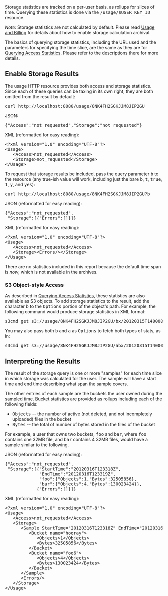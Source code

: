 <p>Storage statistics are tracked on a per-user basis, as rollups for slices of time. Querying these statistics is done via the <tt>/usage/$USER_KEY_ID</tt> resource.</p>
<p><em>Note</em>: Storage statistics are not calculated by default. Please read <a href="https://help.basho.com/entries/21560857-usage-and-billing-data">Usage and Billing</a> for details about how to enable storage calculation archival.</p>
<p>The basics of querying storage statistics, including the URL used and the parameters for specifying the time slice, are the same as they are for <a href="https://help.basho.com/entries/21552263-querying-access-statistics">Querying Access Statistics</a>. Please refer to the descriptions there for more details.</p>
<h2>Enable Storage Results</h2>
<p>The usage HTTP resource provides both access and storage statistics. Since each of these queries can be taxing in its own right, they are both omitted from the result by default:</p>
<pre>curl http://localhost:8080/usage/8NK4FH2SGKJJM8JIP2GU 
</pre>
<p>JSON:</p>
<pre>{"Access":"not_requested","Storage":"not_requested"} 
</pre>
<p>XML (reformatted for easy reading):</p>
<pre>&lt;?xml version="1.0" encoding="UTF-8"?&gt; 
&lt;Usage&gt; 
   &lt;Access&gt;not_requested&lt;/Access&gt; 
   &lt;Storage&gt;not_requested&lt;/Storage&gt; 
&lt;/Usage&gt; 
</pre>
<p>To request that storage results be included, pass the query parameter <tt>b</tt> to the resource (any true-ish value will work, including just the bare <tt>b</tt>, <tt>t</tt>, <tt>true</tt>, <tt>1</tt>, <tt>y</tt>, and <tt>yes</tt>):</p>
<pre>curl http://localhost:8080/usage/8NK4FH2SGKJJM8JIP2GU?b
</pre>
<p>JSON (reformatted for easy reading):</p>
<pre>{"Access":"not_requested", 
 "Storage":[{"Errors":[]}]}
</pre>
<p>XML (reformatted for easy reading):</p>
<pre>&lt;?xml version="1.0" encoding="UTF-8"?&gt; 
&lt;Usage&gt; 
   &lt;Access&gt;not_requested&lt;/Access&gt; 
   &lt;Storage&gt;&lt;Errors/&gt;&lt;/Storage&gt; 
&lt;/Usage&gt;
</pre>
<p>There are no statistics included in this report because the default time span is <em>now</em>, which is not available in the archives.</p>
<h3>S3 Object-style Access</h3>
<p>As described in <a href="https://help.basho.com/entries/21552263-querying-access-statistics">Querying Access Statistics</a>, these statistics are also available as S3 objects. To add storage statistics to the result, add the character <tt>b</tt> to the <tt>Options</tt> portion of the object's path. For example, the following command would produce storage statistics in XML format:</p>
<pre>s3cmd get s3://usage/8NK4FH2SGKJJM8JIP2GU/bx/20120315T140000Z/20120315T160000Z
</pre>
<p>You may also pass both <tt>b</tt> and <tt>a</tt> as <tt>Options</tt> to fetch both types of stats, as in:</p>
<pre>s3cmd get s3://usage/8NK4FH2SGKJJM8JIP2GU/abx/20120315T140000Z/20120315T160000Z
</pre>
<h2>Interpreting the Results</h2>
<p>The result of the storage query is one or more "samples" for each time slice in which storage was calculated for the user. The sample will have a start time and end time describing what span the sample covers.</p>
<p>The other entries of each sample are the buckets the user owned during the sampled time. Bucket statistics are provided as rollups including each of the following fields:</p>
<ul>
<li><tt>Objects</tt> -- the number of active (not deleted, and not incompletely uploaded) files in the bucket</li>
<li><tt>Bytes</tt> -- the total of number of bytes stored in the files of the bucket</li>
</ul>
<p>For example, a user that owns two buckets, <tt>foo</tt> and <tt>bar</tt>, where <tt>foo</tt> contains one 32MB file, and <tt>bar</tt> contains 4 32MB files, would have a sample similar to the following.</p>
<p>JSON (reformatted for easy reading):</p>
<pre>{"Access":"not_requested", 
 "Storage":[{"StartTime":"20120316T123318Z", 
             "EndTime":"20120316T123319Z", 
             "foo":{"Objects":1,"Bytes":32505856}, 
             "bar":{"Objects":4,"Bytes":130023424}}, 
            {"Errors":[]}]} 
</pre>
<p>XML (reformatted for easy reading):</p>
<pre>&lt;?xml version="1.0" encoding="UTF-8"?&gt; 
&lt;Usage&gt; 
   &lt;Access&gt;not_requested&lt;/Access&gt; 
   &lt;Storage&gt; 
      &lt;Sample StartTime="20120316T123318Z" EndTime="20120316T123319Z"&gt; 
         &lt;Bucket name="hooray"&gt; 
            &lt;Objects&gt;1&lt;/Objects&gt; 
            &lt;Bytes&gt;32505856&lt;/Bytes&gt; 
         &lt;/Bucket&gt; 
         &lt;Bucket name="foo6"&gt; 
            &lt;Objects&gt;4&lt;/Objects&gt; 
            &lt;Bytes&gt;130023424&lt;/Bytes&gt; 
         &lt;/Bucket&gt; 
      &lt;/Sample&gt; 
      &lt;Errors/&gt; 
   &lt;/Storage&gt; 
&lt;/Usage&gt;
</pre>